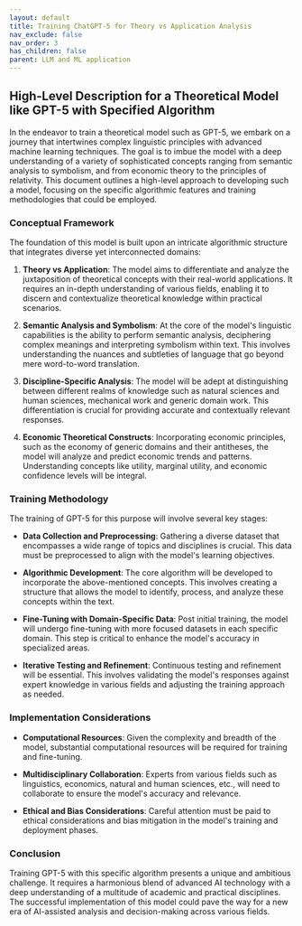 ```yaml
---
layout: default
title: Training ChatGPT-5 for Theory vs Application Analysis
nav_exclude: false
nav_order: 3
has_children: false
parent: LLM and ML application
---
```


## High-Level Description for a Theoretical Model like GPT-5 with Specified Algorithm

In the endeavor to train a theoretical model such as GPT-5, we embark on a journey that intertwines complex linguistic principles with advanced machine learning techniques. The goal is to imbue the model with a deep understanding of a variety of sophisticated concepts ranging from semantic analysis to symbolism, and from economic theory to the principles of relativity. This document outlines a high-level approach to developing such a model, focusing on the specific algorithmic features and training methodologies that could be employed.

### Conceptual Framework

The foundation of this model is built upon an intricate algorithmic structure that integrates diverse yet interconnected domains:

1. **Theory vs Application**: The model aims to differentiate and analyze the juxtaposition of theoretical concepts with their real-world applications. It requires an in-depth understanding of various fields, enabling it to discern and contextualize theoretical knowledge within practical scenarios.

2. **Semantic Analysis and Symbolism**: At the core of the model's linguistic capabilities is the ability to perform semantic analysis, deciphering complex meanings and interpreting symbolism within text. This involves understanding the nuances and subtleties of language that go beyond mere word-to-word translation.

3. **Discipline-Specific Analysis**: The model will be adept at distinguishing between different realms of knowledge such as natural sciences and human sciences, mechanical work and generic domain work. This differentiation is crucial for providing accurate and contextually relevant responses.

4. **Economic Theoretical Constructs**: Incorporating economic principles, such as the economy of generic domains and their antitheses, the model will analyze and predict economic trends and patterns. Understanding concepts like utility, marginal utility, and economic confidence levels will be integral.

### Training Methodology

The training of GPT-5 for this purpose will involve several key stages:

- **Data Collection and Preprocessing**: Gathering a diverse dataset that encompasses a wide range of topics and disciplines is crucial. This data must be preprocessed to align with the model's learning objectives.

- **Algorithmic Development**: The core algorithm will be developed to incorporate the above-mentioned concepts. This involves creating a structure that allows the model to identify, process, and analyze these concepts within the text.

- **Fine-Tuning with Domain-Specific Data**: Post initial training, the model will undergo fine-tuning with more focused datasets in each specific domain. This step is critical to enhance the model's accuracy in specialized areas.

- **Iterative Testing and Refinement**: Continuous testing and refinement will be essential. This involves validating the model's responses against expert knowledge in various fields and adjusting the training approach as needed.

### Implementation Considerations

- **Computational Resources**: Given the complexity and breadth of the model, substantial computational resources will be required for training and fine-tuning.

- **Multidisciplinary Collaboration**: Experts from various fields such as linguistics, economics, natural and human sciences, etc., will need to collaborate to ensure the model's accuracy and relevance.

- **Ethical and Bias Considerations**: Careful attention must be paid to ethical considerations and bias mitigation in the model's training and deployment phases.

### Conclusion

Training GPT-5 with this specific algorithm presents a unique and ambitious challenge. It requires a harmonious blend of advanced AI technology with a deep understanding of a multitude of academic and practical disciplines. The successful implementation of this model could pave the way for a new era of AI-assisted analysis and decision-making across various fields.
